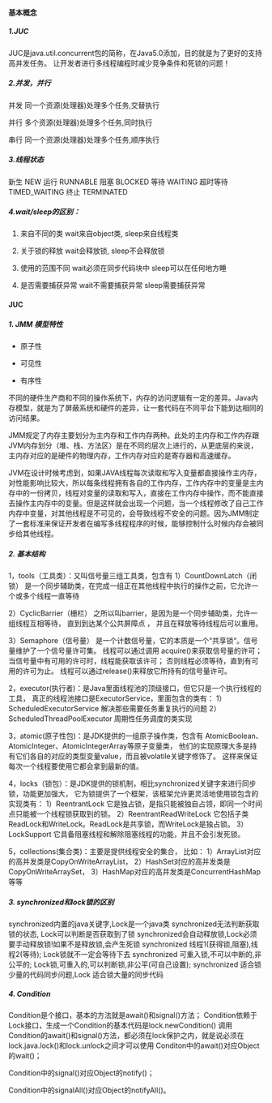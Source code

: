 #### 基本概念
##### 1.JUC
JUC是java.util.concurrent包的简称，在Java5.0添加，目的就是为了更好的支持高并发任务。
让开发者进行多线程编程时减少竞争条件和死锁的问题！

##### 2.并发，并行
并发
同一个资源(处理器)处理多个任务,交替执行

并行
多个资源(处理器)处理多个任务,同时执行

串行
同一个资源(处理器)处理多个任务,顺序执行


##### 3.线程状态
新生      NEW
运行      RUNNABLE
阻塞      BLOCKED
等待      WAITING
超时等待   TIMED_WAITING
终止      TERMINATED


##### 4.wait/sleep的区别：
1. 来自不同的类
wait来自object类, sleep来自线程类

2. 关于锁的释放 
wait会释放锁, sleep不会释放锁

3. 使用的范围不同 
wait必须在同步代码块中
sleep可以在任何地方睡

4. 是否需要捕获异常
wait不需要捕获异常
sleep需要捕获异常

#### JUC

##### 1. JMM 模型特性

- 原子性

- 可见性

- 有序性



不同的硬件生产商和不同的操作系统下，内存的访问逻辑有一定的差异。Java内存模型，就是为了屏蔽系统和硬件的差异，让一套代码在不同平台下能到达相同的访问结果。

JMM规定了内存主要划分为主内存和工作内存两种。此处的主内存和工作内存跟JVM内存划分（堆、栈、方法区）是在不同的层次上进行的，从更底层的来说，主内存对应的是硬件的物理内存，工作内存对应的是寄存器和高速缓存。



JVM在设计时候考虑到，如果JAVA线程每次读取和写入变量都直接操作主内存，对性能影响比较大，所以每条线程拥有各自的工作内存，工作内存中的变量是主内存中的一份拷贝，线程对变量的读取和写入，直接在工作内存中操作，而不能直接去操作主内存中的变量。但是这样就会出现一个问题，当一个线程修改了自己工作内存中变量，对其他线程是不可见的，会导致线程不安全的问题。因为JMM制定了一套标准来保证开发者在编写多线程程序的时候，能够控制什么时候内存会被同步给其他线程。





##### 2. 基本结构

1，tools（工具类）：又叫信号量三组工具类，包含有
1）CountDownLatch（闭锁） 是一个同步辅助类，在完成一组正在其他线程中执行的操作之前，它允许一个或多个线程一直等待

2）CyclicBarrier（栅栏） 之所以叫barrier，是因为是一个同步辅助类，允许一组线程互相等待，
直到到达某个公共屏障点 ， 并且在释放等待线程后可以重用。

3）Semaphore（信号量） 是一个计数信号量，它的本质是一个“共享锁“。信号量维护了一个信号量许可集。
线程可以通过调用 acquire()来获取信号量的许可；当信号量中有可用的许可时，线程能获取该许可；
否则线程必须等待，直到有可用的许可为止。 线程可以通过release()来释放它所持有的信号量许可。

2，executor(执行者)：是Java里面线程池的顶级接口，但它只是一个执行线程的工具，
真正的线程池接口是ExecutorService，里面包含的类有：
1）ScheduledExecutorService 解决那些需要任务重复执行的问题
2）ScheduledThreadPoolExecutor 周期性任务调度的类实现

3，atomic(原子性包)：是JDK提供的一组原子操作类，包含有
AtomicBoolean、AtomicInteger、AtomicIntegerArray等原子变量类，
他们的实现原理大多是持有它们各自的对应的类型变量value，而且被volatile关键字修饰了。
这样来保证每次一个线程要使用它都会拿到最新的值。

4，locks（锁包）：是JDK提供的锁机制，相比synchronized关键字来进行同步锁，功能更加强大，
它为锁提供了一个框架，该框架允许更灵活地使用锁包含的实现类有：
1）ReentrantLock 它是独占锁，是指只能被独自占领，即同一个时间点只能被一个线程锁获取到的锁。
2）ReentrantReadWriteLock 它包括子类ReadLock和WriteLock。ReadLock是共享锁，而WriteLock是独占锁。
3）LockSupport 它具备阻塞线程和解除阻塞线程的功能，并且不会引发死锁。

5，collections(集合类)：主要是提供线程安全的集合， 比如：
1）ArrayList对应的高并发类是CopyOnWriteArrayList，
2）HashSet对应的高并发类是 CopyOnWriteArraySet，
3）HashMap对应的高并发类是ConcurrentHashMap等等





##### 3. synchronized和lock锁的区别

synchronized内置的java关键字,Lock是一个java类
synchronized无法判断获取锁的状态, Lock可以判断是否获取到了锁
synchronized会自动释放锁,Lock必须要手动释放锁!如果不是释放锁,会产生死锁
synchronized 线程1(获得锁,阻塞),线程2(等待); Lock锁就不一定会等待下去
synchronized 可重入锁,不可以中断的,非公平的; Lock锁,可重入的,可以判断锁,非公平(可自己设置);
synchronized 适合锁少量的代码同步问题,Lock 适合锁大量的同步代码



##### 4. Condition

Condition是个接口，基本的方法就是await()和signal()方法；
Condition依赖于Lock接口，生成一个Condition的基本代码是lock.newCondition()
调用Condition的await()和signal()方法，都必须在lock保护之内，就是说必须在lock.java.lock()和lock.unlock之间才可以使用
Conditon中的await()对应Object的wait()；

Condition中的signal()对应Object的notify()；

Condition中的signalAll()对应Object的notifyAll()。